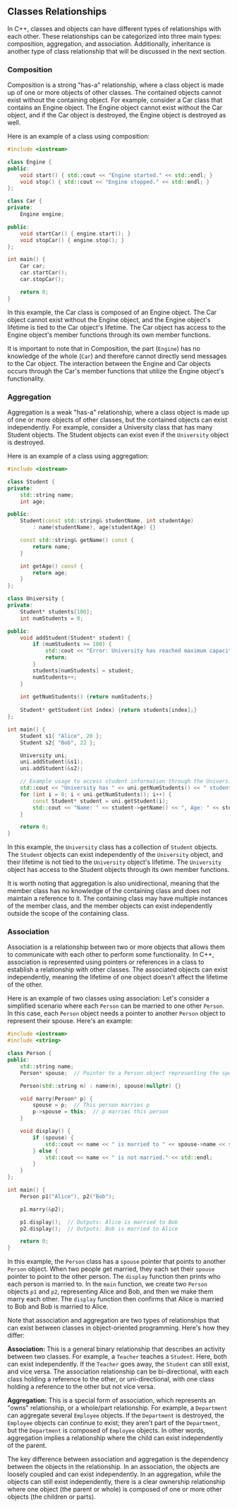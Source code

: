 
## Classes Relationships
In C++, classes and objects can have different types of relationships with each other. These relationships can be categorized into three main types: composition, aggregation, and association. Additionally, inheritance is another type of class relationship that will be discussed in the next section.

### Composition
Composition is a strong "has-a" relationship, where a class object is made up of one or more objects of other classes. The contained objects cannot exist without the containing object. For example, consider a Car class that contains an Engine object. The Engine object cannot exist without the Car object, and if the Car object is destroyed, the Engine object is destroyed as well.

Here is an example of a class using composition:
```cpp
#include <iostream>

class Engine {
public:
    void start() { std::cout << "Engine started." << std::endl; }
    void stop() { std::cout << "Engine stopped." << std::endl; }
};

class Car {
private:
    Engine engine;

public:
    void startCar() { engine.start(); }
    void stopCar() { engine.stop(); }
};

int main() {
    Car car;
    car.startCar();
    car.stopCar();

    return 0;
}
```
In this example, the Car class is composed of an Engine object. The Car object cannot exist without the Engine object, and the Engine object's lifetime is tied to the Car object's lifetime. The Car object has access to the Engine object's member functions through its own member functions.

It is important to note that in Composition, the part (`Engine`) has no knowledge of the whole (`Car`) and therefore cannot directly send messages to the Car object. The interaction between the Engine and Car objects occurs through the Car's member functions that utilize the Engine object's functionality.

### Aggregation 
Aggregation is a weak "has-a" relationship, where a class object is made up of one or more objects of other classes, but the contained objects can exist independently. For example, consider a University class that has many Student objects. The Student objects can exist even if the `University` object is destroyed.

Here is an example of a class using aggregation:
```cpp
#include <iostream>

class Student {
private:
    std::string name;
    int age;

public:
    Student(const std::string& studentName, int studentAge)
        : name(studentName), age(studentAge) {}

    const std::string& getName() const {
        return name;
    }

    int getAge() const {
        return age;
    }
};

class University {
private:
    Student* students[100];
    int numStudents = 0;

public:
    void addStudent(Student* student) {
        if (numStudents >= 100) {
            std::cout << "Error: University has reached maximum capacity of 100 students." << std::endl;
            return;
        }
        students[numStudents] = student;
        numStudents++;
    }
    
    int getNumStudents() {return numStudents;}
    
    Student* getStudent(int index) {return students[index];}
};

int main() {
    Student s1{ "Alice", 20 };
    Student s2{ "Bob", 22 };

    University uni;
    uni.addStudent(&s1);
    uni.addStudent(&s2);

    // Example usage to access student information through the University
    std::cout << "University has " << uni.getNumStudents() << " students:" << std::endl;
    for (int i = 0; i < uni.getNumStudents(); i++) {
        const Student* student = uni.getStudent(i);
        std::cout << "Name: " << student->getName() << ", Age: " << student->getAge() << std::endl;
    }

    return 0;
}
```
In this example, the `University` class has a collection of `Student` objects. The `Student` objects can exist independently of the `University` object, and their lifetime is not tied to the `University` object's lifetime. The `University` object has access to the Student objects through its own member functions.

It is worth noting that aggregation is also unidirectional, meaning that the member class has no knowledge of the containing class and does not maintain a reference to it. The containing class may have multiple instances of the member class, and the member objects can exist independently outside the scope of the containing class.

### Association
Association is a relationship between two or more objects that allows them to communicate with each other to perform some functionality. In C++, association is represented using pointers or references in a class to establish a relationship with other classes. The associated objects can exist independently, meaning the lifetime of one object doesn't affect the lifetime of the other.

Here is an example of two classes using association: Let's consider a simplified scenario where each `Person` can be married to one other `Person`. In this case, each `Person` object needs a pointer to another `Person` object to represent their spouse. Here's an example:

```cpp
#include <iostream>
#include <string>

class Person {
public:
    std::string name;
    Person* spouse;  // Pointer to a Person object representing the spouse

    Person(std::string n) : name(n), spouse(nullptr) {}

    void marry(Person* p) {
        spouse = p;  // This person marries p
        p->spouse = this;  // p marries this person
    }

    void display() {
        if (spouse) {
            std::cout << name << " is married to " << spouse->name << std::endl;
        } else {
            std::cout << name << " is not married." << std::endl;
        }
    }
};

int main() {
    Person p1("Alice"), p2("Bob");

    p1.marry(&p2);

    p1.display();  // Outputs: Alice is married to Bob
    p2.display();  // Outputs: Bob is married to Alice

    return 0;
}
```

In this example, the `Person` class has a `spouse` pointer that points to another `Person` object. When two people get married, they each set their `spouse` pointer to point to the other person. The `display` function then prints who each person is married to. In the `main` function, we create two `Person` objects `p1` and `p2`, representing Alice and Bob, and then we make them marry each other. The `display` function then confirms that Alice is married to Bob and Bob is married to Alice.

Note that association and aggregation are two types of relationships that can exist between classes in object-oriented programming. Here's how they differ:

**Association:** This is a general binary relationship that describes an activity between two classes. For example, a `Teacher` teaches a `Student`. Here, both can exist independently. If the `Teacher` goes away, the `Student` can still exist, and vice versa. The association relationship can be bi-directional, with each class holding a reference to the other, or uni-directional, with one class holding a reference to the other but not vice versa.

**Aggregation:** This is a special form of association, which represents an "owns" relationship, or a whole/part relationship. For example, a `Department` can aggregate several `Employee` objects. If the `Department` is destroyed, the `Employee` objects can continue to exist; they aren't part of the `Department`, but the `Department` is composed of `Employee` objects. In other words, aggregation implies a relationship where the child can exist independently of the parent.

The key difference between association and aggregation is the dependency between the objects in the relationship. In an association, the objects are loosely coupled and can exist independently. In an aggregation, while the objects can still exist independently, there is a clear ownership relationship where one object (the parent or whole) is composed of one or more other objects (the children or parts).